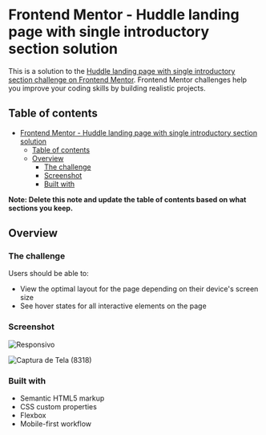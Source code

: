 # Frontend Mentor - Huddle landing page with single introductory section solution

This is a solution to the [Huddle landing page with single introductory section challenge on Frontend Mentor](https://www.frontendmentor.io/challenges/huddle-landing-page-with-a-single-introductory-section-B_2Wvxgi0). Frontend Mentor challenges help you improve your coding skills by building realistic projects. 

## Table of contents

- [Frontend Mentor - Huddle landing page with single introductory section solution](#frontend-mentor---huddle-landing-page-with-single-introductory-section-solution)
  - [Table of contents](#table-of-contents)
  - [Overview](#overview)
    - [The challenge](#the-challenge)
    - [Screenshot](#screenshot)
    - [Built with](#built-with)

**Note: Delete this note and update the table of contents based on what sections you keep.**

## Overview

### The challenge

Users should be able to:

- View the optimal layout for the page depending on their device's screen size
- See hover states for all interactive elements on the page

### Screenshot

![Responsivo](https://github.com/LillyButterfly/huddle/assets/88951197/41745d7f-e676-4d50-921d-8149daef7106)

![Captura de Tela (8318)](https://github.com/LillyButterfly/huddle/assets/88951197/23008360-5663-40bc-9ded-0c16451e0bca)


### Built with

- Semantic HTML5 markup
- CSS custom properties
- Flexbox
- Mobile-first workflow





